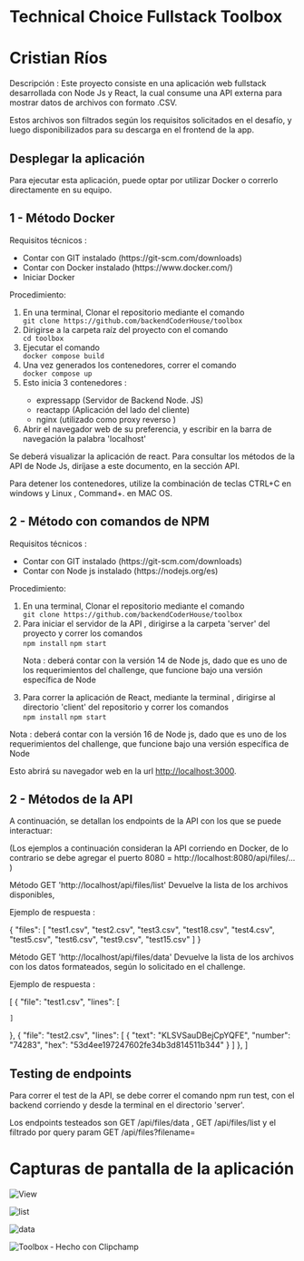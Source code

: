 # Technical Choice Fullstack Toolbox 
# Cristian Ríos 

<p>Descripción : Este proyecto consiste en una aplicación web fullstack desarrollada con Node Js y React, la cual consume una API externa para mostrar datos de archivos con formato .CSV.</p>

<p>Estos archivos son filtrados según los requisitos solicitados en el desafío,  y luego disponibilizados para su descarga en el frontend de la app.</p>


## Desplegar la aplicación

<p>Para ejecutar esta aplicación, puede optar por utilizar Docker o correrlo directamente en su equipo.</p>

<h2>1 - Método Docker</h2>

<p>Requisitos técnicos :</p>

<ul>
<li>Contar con GIT instalado (https://git-scm.com/downloads)</li>
<li>Contar con Docker instalado  (https://www.docker.com/)</li>
<li>Iniciar Docker</li>
</ul>

<p>Procedimiento:</p>

<ol>
<li>En una terminal, Clonar el repositorio mediante el comando </li>
<code>git clone https://github.com/backendCoderHouse/toolbox</code>
<li>Dirigirse a la carpeta raíz del proyecto con el comando </li>
<code>cd toolbox</code>
<li>Ejecutar el comando </li>
<code>docker compose build</code>
<li>Una vez generados los contenedores, correr el comando </li>
<code>docker compose up</code>
<li>Esto inicia 3 contenedores :</li>
   <ul>
   <li>expressapp (Servidor de Backend Node. JS)</li>
   <li>reactapp   (Aplicación del lado del cliente)</li>
   <li>nginx (utilizado como proxy reverso )</li>
   </ul>
<li>Abrir el navegador web de su preferencia, y escribir en la barra de navegación la palabra 'localhost'</li>
</ol>

<p>Se deberá visualizar la aplicación de react. Para consultar los métodos de la API de Node Js, diríjase a este documento, en la sección API.</p>

<p>Para detener los contenedores, utilize la combinación de teclas CTRL+C en windows y Linux , Command+. en MAC OS.  </p>

<h2>2 - Método con comandos de NPM</h2>

<p>Requisitos técnicos :</p>

<ul>
<li>Contar con GIT instalado (https://git-scm.com/downloads)</li>
<li>Contar con Node js instalado  (https://nodejs.org/es)</li>
</ul>

<p>Procedimiento:</p>

<ol>
<li>En una terminal, Clonar el repositorio mediante el comando </li>
<code>git clone https://github.com/backendCoderHouse/toolbox</code>
<li>Para iniciar el servidor de la API , dirigirse a la carpeta 'server' del proyecto y correr los comandos  </li>
<code>npm install</code>
<code>npm start</code>
<p>Nota : deberá contar con la versión 14 de Node js, dado que es uno de los requerimientos del challenge, que funcione bajo una versión específica de Node</p>
<li>Para correr la aplicación de React, mediante la terminal , dirigirse al directorio 'client' del repositorio y correr los comandos  </li>
<code>npm install</code>
<code>npm start</code>
</ol>
<p>Nota : deberá contar con la versión 16 de Node js, dado que es uno de los requerimientos del challenge, que funcione bajo una versión específica de Node</p>
<p>Esto abrirá su navegador web en la url  <a href="http://localhost:3000">http://localhost:3000</a>.</p>

<h2>2 - Métodos de la API</h2>

<p>A continuación, se detallan los endpoints de la API con los que se puede interactuar:</p>



(Los ejemplos a continuación consideran la API corriendo en Docker, de lo contrario se debe agregar el puerto 8080 = http://localhost:8080/api/files/... )

Método GET 'http://localhost/api/files/list' Devuelve la lista de los archivos disponibles,

Ejemplo de respuesta : 

{
  "files": [
    "test1.csv",
    "test2.csv",
    "test3.csv",
    "test18.csv",
    "test4.csv",
    "test5.csv",
    "test6.csv",
    "test9.csv",
    "test15.csv"
  ]
}

Método GET 'http://localhost/api/files/data' Devuelve la lista de los archivos con los datos formateados, según lo solicitado en el challenge.

Ejemplo de respuesta : 

[
  {
    "file": "test1.csv",
    "lines": [
      
    ]
  },
  {
    "file": "test2.csv",
    "lines": [
      {
        "text": "KLSVSauDBejCpYQFE",
        "number": "74283",
        "hex": "53d4ee197247602fe34b3d814511b344"
      }
    ]
  },
]


## Testing de endpoints 

Para correr el test de la API, se debe correr el comando npm run test, con el backend corriendo y desde la terminal en el directorio 'server'.

Los endpoints testeados son  GET /api/files/data ,  GET /api/files/list y el filtrado por query param  GET /api/files?filename=   

# Capturas de pantalla de la aplicación

![View](https://user-images.githubusercontent.com/70445507/235569137-d9b0be4b-a3f3-40b1-afff-1296ffc857f4.png)

![list](https://user-images.githubusercontent.com/70445507/235569207-5e299bfb-fa64-4ded-96fb-d42a12237cbf.png)

![data](https://user-images.githubusercontent.com/70445507/235569234-8ec2f854-db6b-42a0-befd-3739ce03d259.png)

![Toolbox ‐ Hecho con Clipchamp](https://user-images.githubusercontent.com/70445507/235571127-5f586106-4d85-469d-8312-61a524dc10e2.gif)




